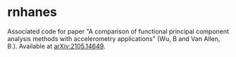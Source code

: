 # rnhanes
Associated code for paper	"A comparison of functional principal component analysis methods with accelerometry applications" (Wu, B and Van Allen, B.). Available at <a href="https://arxiv.org/abs/2105.14649" > arXiv:2105.14649</a>. 
